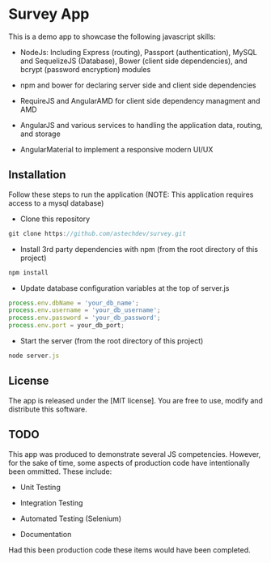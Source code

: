 # Survey App

This is a demo app to showcase the following javascript skills:

* NodeJs: Including Express (routing), Passport (authentication), MySQL and SequelizeJS (Database), Bower (client side dependencies), and bcrypt (password encryption) modules 

* npm and bower for declaring server side and client side dependencies

* RequireJS and AngularAMD for client side dependency managment and AMD

* AngularJS and various services to handling the application data, routing, and storage

* AngularMaterial to implement a responsive modern UI/UX


## Installation

Follow these steps to run the application (NOTE: This application requires access to a mysql database)

* Clone this repository

```js
git clone https://github.com/astechdev/survey.git
```

* Install 3rd party dependencies with npm (from the root directory of this project)

```js
npm install
```

* Update database configuration variables at the top of server.js

```js
process.env.dbName = 'your_db_name';
process.env.username = 'your_db_username';
process.env.password = 'your_db_password';
process.env.port = your_db_port;
```

* Start the server (from the root directory of this project)

```js
node server.js
```

## License

The app is released under the [MIT license]. You are free to use, modify and distribute this software.

## TODO

This app was produced to demonstrate several JS competencies. However, for the sake of time, some aspects of production code have intentionally been ommitted. These include:

* Unit Testing

* Integration Testing

* Automated Testing (Selenium)

* Documentation

Had this been production code these items would have been completed.